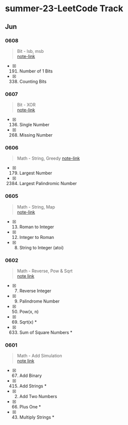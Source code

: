 # summer-23-LeetCode Track
## Jun


### 0608
> Bit - lsb, msb  
> [note-link](/0608_bit_lsb-msb.md)
- [x] 191. Number of 1 Bits
- [x] 338. Counting Bits

### 0607
> Bit - XOR  
> [note-link](/0607_bit_xor.md)
- [x] 136. Single Number
- [x] 268. Missing Number

### 0606
> Math - String, Greedy
> [note-link](/0606_math_string-greedy.md)
- [x] 179. Largest Number
- [x] 2384. Largest Palindromic Number

### 0605
> Math - String, Map  
> [note-link](/0605_math_string-map.md)
- [x] 13. Roman to Integer
- [x] 12. Integer to Roman
- [x] 8. String to Integer (atoi)

### 0602
> Math - Reverse, Pow & Sqrt  
> [note link](/0602_math_reverse-pow-sqrt.md)
- [x] 7. Reverse Integer
- [x] 9. Palindrome Number
- [x] 50. Pow(x, n)
- [x] 69. Sqrt(x) *
- [x] 633. Sum of Square Numbers *

### 0601 
> Math - Add Simulation  
> [note link](/0601_math_add-simulation.md)
- [x] 67. Add Binary
- [x] 415. Add Strings *
- [x] 2. Add Two Numbers
- [x] 66. Plus One *
- [x] 43. Multiply Strings *
